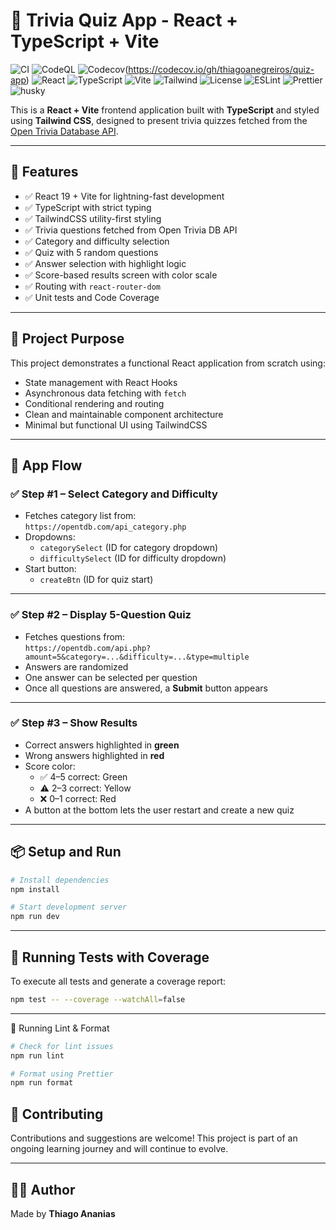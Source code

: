 # 🧠 Trivia Quiz App - React + TypeScript + Vite

![CI](https://github.com/thiagoanegreiros/quiz-app/actions/workflows/ci.yml/badge.svg)
![CodeQL](https://github.com/thiagoanegreiros/quiz-app/actions/workflows/codeql.yml/badge.svg)
![Codecov](https://codecov.io/gh/thiagoanegreiros/quiz-app/branch/master/graph/badge.svg)(https://codecov.io/gh/thiagoanegreiros/quiz-app)
![React](https://img.shields.io/badge/react-19.x-blue)
![TypeScript](https://img.shields.io/badge/typescript-5.x-blue)
![Vite](https://img.shields.io/badge/vite-fast%20builds-purple)
![Tailwind](https://img.shields.io/badge/tailwindcss-3.x-blue)
![License](https://img.shields.io/badge/license-MIT-green)
![ESLint](https://img.shields.io/badge/eslint-configured-blue)
![Prettier](https://img.shields.io/badge/prettier-formatted-critical)
![husky](https://img.shields.io/badge/husky-pre--commit%20hook-enabled.svg)

This is a **React + Vite** frontend application built with **TypeScript** and styled using **Tailwind CSS**, designed to present trivia quizzes fetched from the [Open Trivia Database API](https://opentdb.com/).

---

## 🚀 Features

- ✅ React 19 + Vite for lightning-fast development
- ✅ TypeScript with strict typing
- ✅ TailwindCSS utility-first styling
- ✅ Trivia questions fetched from Open Trivia DB API
- ✅ Category and difficulty selection
- ✅ Quiz with 5 random questions
- ✅ Answer selection with highlight logic
- ✅ Score-based results screen with color scale
- ✅ Routing with `react-router-dom`
- ✅ Unit tests and Code Coverage

---

## 🎯 Project Purpose

This project demonstrates a functional React application from scratch using:

- State management with React Hooks
- Asynchronous data fetching with `fetch`
- Conditional rendering and routing
- Clean and maintainable component architecture
- Minimal but functional UI using TailwindCSS

---

## 🧩 App Flow

### ✅ Step #1 – Select Category and Difficulty

- Fetches category list from:  
  `https://opentdb.com/api_category.php`
- Dropdowns:
  - `categorySelect` (ID for category dropdown)
  - `difficultySelect` (ID for difficulty dropdown)
- Start button:  
  - `createBtn` (ID for quiz start)

---

### ✅ Step #2 – Display 5-Question Quiz

- Fetches questions from:  
  `https://opentdb.com/api.php?amount=5&category=...&difficulty=...&type=multiple`
- Answers are randomized
- One answer can be selected per question
- Once all questions are answered, a **Submit** button appears

---

### ✅ Step #3 – Show Results

- Correct answers highlighted in **green**
- Wrong answers highlighted in **red**
- Score color:
  - ✅ 4–5 correct: Green
  - ⚠️ 2–3 correct: Yellow
  - ❌ 0–1 correct: Red
- A button at the bottom lets the user restart and create a new quiz

---

## 📦 Setup and Run

```bash
# Install dependencies
npm install

# Start development server
npm run dev
```
---

## 🧪 Running Tests with Coverage

To execute all tests and generate a coverage report:

```bash
npm test -- --coverage --watchAll=false
```
---

🧪 Running Lint & Format

```bash
# Check for lint issues
npm run lint

# Format using Prettier
npm run format
```

## 🤝 Contributing

Contributions and suggestions are welcome! This project is part of an ongoing learning journey and will continue to evolve.

---

## 👨‍💻 Author

Made by **Thiago Ananias**
